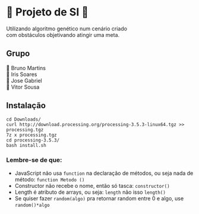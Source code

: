 # 🤖 Projeto de SI 🤖
Utilizando algoritmo genético num cenário criado </br>
com obstáculos objetivando atingir uma meta.

## Grupo
💜 Bruno Martins </br> 
💛 Iris Soares </br>
💚 Jose Gabriel </br>
💙 Vitor Sousa </br>

## Instalação
```
cd Downloads/
curl http://download.processing.org/processing-3.5.3-linux64.tgz >> processing.tgz 
7z x processing.tgz
cd processing-3.5.3/
bash install.sh
```

### Lembre-se de que:
* JavaScript não usa ``` function ``` na declaração de métodos, ou seja nada de método: ``` function Metodo () ```
* Constructor não recebe o nome, então só tasca: ``` constructor() ```
* Length é atributo de arrays, ou seja: ``` length ``` não isso ``` length() ```
* Se quiser fazer ```random(algo)``` pra retornar random entre 0 e algo, use ```random()*algo```
